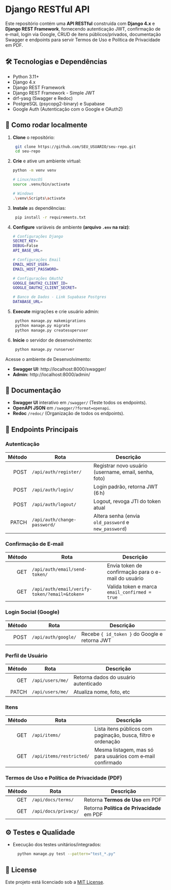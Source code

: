 # Django RESTful API

Este repositório contém uma **API RESTful** construída com **Django 4.x** e **Django REST Framework**, fornecendo autenticação JWT, confirmação de e-mail, login via Google, CRUD de itens públicos/privados, documentação Swagger e endpoints para servir Termos de Uso e Política de Privacidade em PDF.

## 🛠️ Tecnologias e Dependências

- Python 3.11+
- Django 4.x
- Django REST Framework
- Django REST Framework - Simple JWT
- drf-yasg (Swagger e Redoc)
- PostgreSQL (psycopg2-binary) e Supabase
- Google Auth (Autenticação com o Google e OAuth2)


## 🚀 Como rodar localmente

1. **Clone** o repositório:
   ```bash
    git clone https://github.com/SEU_USUARIO/seu-repo.git
    cd seu-repo
    ```

2. **Crie** e ative um ambiente virtual:
    ```bash
    python -m venv venv

    # Linux/macOS
    source .venv/bin/activate   

    # Windows
    .\venv\Scripts\activate      
    ```

3. **Instale** as dependências:
   ```bash
    pip install -r requirements.txt
    ```

4. **Configure** variáveis de ambiente **(arquivo `.env` na raiz)**:
    ```bash
    # Configurações Django
    SECRET_KEY=
    DEBUG=False
    API_BASE_URL=

    # Configurações Email
    EMAIL_HOST_USER=
    EMAIL_HOST_PASSWORD=

    # Configurações OAuth2
    GOOGLE_OAUTH2_CLIENT_ID=
    GOOGLE_OAUTH2_CLIENT_SECRET=

    # Banco de Dados - Link Supabase Postgres
    DATABASE_URL=
    ```

5. **Execute** migrações e crie usuário admin:
   ```bash
    python manage.py makemigrations
    python manage.py migrate
    python manage.py createsuperuser
    ```

6. **Inicie** o servidor de desenvolvimento:
   ```bash
    python manage.py runserver
    ```

Acesse o ambiente de Desenvolvimento:  
- **Swagger UI:** http://localhost:8000/swagger/  
- **Admin:** http://localhost:8000/admin/

## 📑 Documentação

- **Swagger UI** interativo em `/swagger/` (Teste todos os endpoints). 
- **OpenAPI JSON** em `/swagger/?format=openapi`.
- **Redoc** `/redoc/` (Organização de todos os endpoints). 


## 📖 Endpoints Principais

### Autenticação

| Método | Rota | Descrição |
|-------:|------|-----------|
| POST   | `/api/auth/register/` | Registrar novo usuário (username, email, senha, foto) |
| POST   | `/api/auth/login/` | Login padrão, retorna JWT (6 h) |
| POST   | `/api/auth/logout/` | Logout, revoga JTI do token atual |
| PATCH  | `/api/auth/change-password/` | Altera senha (envia `old_password` e `new_password`) |

### Confirmação de E-mail

| Método | Rota | Descrição |
|-------:|------|-----------|
| GET    | `/api/auth/email/send-token/` | Envia token de confirmação para o e-mail do usuário |
| GET    | `/api/auth/email/verify-token/?email=&token=` | Valida token e marca `email_confirmed = true` |

### Login Social (Google)

| Método | Rota | Descrição |
|-------:|------|-----------|
| POST   | `/api/auth/google/` | Recebe `{ id_token }` do Google e retorna JWT |

### Perfil de Usuário

| Método | Rota | Descrição |
|-------:|------|-----------|
| GET    | `/api/users/me/` | Retorna dados do usuário autenticado |
| PATCH  | `/api/users/me/` | Atualiza nome, foto, etc |

### Itens

| Método | Rota | Descrição |
|-------:|------|-----------|
| GET    | `/api/items/` | Lista itens públicos com paginação, busca, filtro e ordenação |
| GET    | `/api/items/restricted/` | Mesma listagem, mas só para usuários com e‑mail confirmado |

### Termos de Uso e Política de Privacidade (PDF)

| Método | Rota | Descrição |
|-------:|------|-----------|
| GET    | `/api/docs/terms/` | Retorna **Termos de Uso** em PDF |
| GET    | `/api/docs/privacy/` | Retorna **Política de Privacidade** em PDF |


## ⚙️ Testes e Qualidade

- Execução dos testes unitários/integrados:
  ```bash
    python manage.py test --pattern="test_*.py"
  ```




## 📝 License

Este projeto está licenciado sob a [MIT License](LICENSE).
